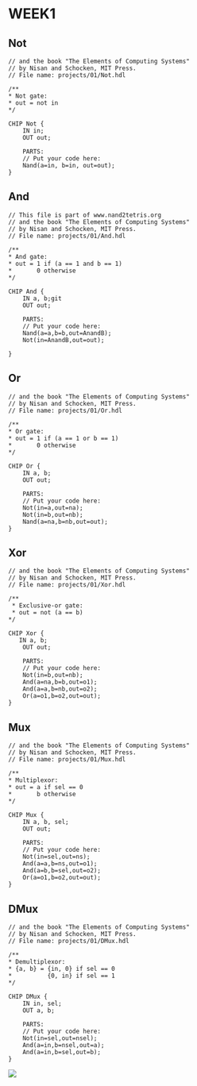 # WEEK1
## Not 
    // and the book "The Elements of Computing Systems"   
    // by Nisan and Schocken, MIT Press.   
    // File name: projects/01/Not.hdl   
   
    /**   
    * Not gate:   
    * out = not in   
    */   
    
    CHIP Not {   
        IN in;   
        OUT out;   
   
        PARTS:   
        // Put your code here:   
        Nand(a=in, b=in, out=out);   
    }   
       
   
## And
    // This file is part of www.nand2tetris.org
    // and the book "The Elements of Computing Systems"
    // by Nisan and Schocken, MIT Press.
    // File name: projects/01/And.hdl

    /**
    * And gate: 
    * out = 1 if (a == 1 and b == 1)
    *       0 otherwise
    */

    CHIP And {
        IN a, b;git
        OUT out;

        PARTS:
        // Put your code here:
        Nand(a=a,b=b,out=AnandB);
        Not(in=AnandB,out=out);

    }

## Or
    // and the book "The Elements of Computing Systems"
    // by Nisan and Schocken, MIT Press.
    // File name: projects/01/Or.hdl

    /**
    * Or gate:
    * out = 1 if (a == 1 or b == 1)
    *       0 otherwise
    */

    CHIP Or {
        IN a, b;
        OUT out;

        PARTS:
        // Put your code here:
        Not(in=a,out=na);
        Not(in=b,out=nb);
        Nand(a=na,b=nb,out=out);
    }


## Xor
    // and the book "The Elements of Computing Systems"
    // by Nisan and Schocken, MIT Press.
    // File name: projects/01/Xor.hdl

    /**
     * Exclusive-or gate:
     * out = not (a == b)
    */

    CHIP Xor {
       IN a, b;
        OUT out;

        PARTS:
        // Put your code here:
        Not(in=b,out=nb);
        And(a=na,b=b,out=o1);
        And(a=a,b=nb,out=o2);
        Or(a=o1,b=o2,out=out);
    }

## Mux
    // and the book "The Elements of Computing Systems"
    // by Nisan and Schocken, MIT Press.
    // File name: projects/01/Mux.hdl

    /** 
    * Multiplexor:
    * out = a if sel == 0
    *       b otherwise
    */

    CHIP Mux {
        IN a, b, sel;
        OUT out;

        PARTS:
        // Put your code here:
        Not(in=sel,out=ns);
        And(a=a,b=ns,out=o1);
        And(a=b,b=sel,out=o2);
        Or(a=o1,b=o2,out=out);
    }

## DMux
    // and the book "The Elements of Computing Systems"
    // by Nisan and Schocken, MIT Press.
    // File name: projects/01/DMux.hdl

    /**
    * Demultiplexor:
    * {a, b} = {in, 0} if sel == 0
    *          {0, in} if sel == 1
    */

    CHIP DMux {
        IN in, sel;
        OUT a, b;

        PARTS:
        // Put your code here:
        Not(in=sel,out=nsel);
        And(a=in,b=nsel,out=a);
        And(a=in,b=sel,out=b);
    }

![](1610984238903.jpg)